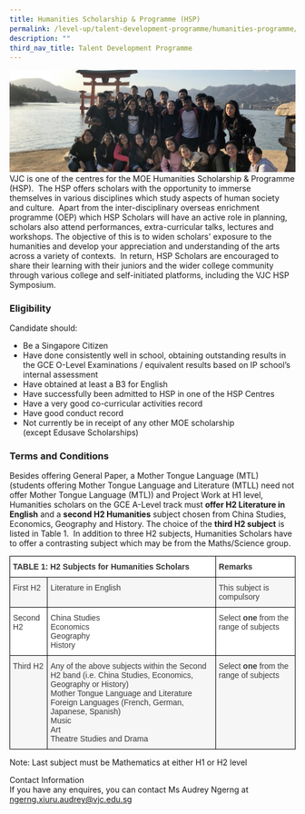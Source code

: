 ```yaml
---
title: Humanities Scholarship & Programme (HSP)
permalink: /level-up/talent-development-programme/humanities-programme/
description: ""
third_nav_title: Talent Development Programme
---
```



![](/images/hsp-banner-1024x365.jpg)
VJC is one of the centres for the MOE Humanities Scholarship & Programme (HSP).  The HSP offers scholars with the opportunity to immerse themselves in various disciplines which study aspects of human society and culture.  Apart from the inter-disciplinary overseas enrichment programme (OEP) which HSP Scholars will have an active role in planning, scholars also attend performances, extra-curricular talks, lectures and workshops. The objective of this is to widen scholars' exposure to the humanities and develop your appreciation and understanding of the arts across a variety of contexts.  In return, HSP Scholars are encouraged to share their learning with their juniors and the wider college community through various college and self-initiated platforms, including the VJC HSP Symposium.

### Eligibility

Candidate should:

*   Be a Singapore Citizen
*   Have done consistently well in school, obtaining outstanding results in the GCE O-Level Examinations / equivalent results based on IP school’s internal assessment
*   Have obtained at least a B3 for English
*   Have successfully been admitted to HSP in one of the HSP Centres
*   Have a very good co-curricular activities record
*   Have good conduct record
*   Not currently be in receipt of any other MOE scholarship (except Edusave Scholarships)

### Terms and Conditions


Besides offering General Paper, a Mother Tongue Language (MTL) (students offering Mother Tongue Language and Literature (MTLL) need not offer Mother Tongue Language (MTL)) and Project Work at H1 level, Humanities scholars on the GCE A-Level track must **offer H2 Literature in English** and a **second H2 Humanities** subject chosen from China Studies, Economics, Geography and History. The choice of the **third H2 subject** is listed in Table 1.  In addition to three H2 subjects, Humanities Scholars have to offer a contrasting subject which may be from the Maths/Science group.

<style type="text/css">
.tg  {border-collapse:collapse;border-spacing:0;}
.tg td{border-color:black;border-style:solid;border-width:1px;font-family:Arial, sans-serif;font-size:14px;
  overflow:hidden;padding:10px 5px;word-break:normal;}
.tg th{border-color:black;border-style:solid;border-width:1px;font-family:Arial, sans-serif;font-size:14px;
  font-weight:normal;overflow:hidden;padding:10px 5px;word-break:normal;}
.tg .tg-dox4{background-color:#FFF;color:#3A3A3A;text-align:left;vertical-align:top}
.tg .tg-rdtm{background-color:#FFF;color:#333;font-weight:bold;text-align:left;vertical-align:top}
.tg .tg-2k4o{background-color:#F5F6F5;color:#3A3A3A;text-align:left;vertical-align:top}
</style>
<table class="tg">
<thead>
  <tr>
    <th class="tg-rdtm" colspan="2"><span style="font-weight:bold;font-style:inherit">TABLE 1: H2 Subjects for Humanities Scholars</span></th>
    <th class="tg-rdtm"><span style="font-weight:bold;font-style:inherit">Remarks</span></th>
  </tr>
</thead>
<tbody>
  <tr>
    <td class="tg-2k4o"><span style="font-weight:inherit;font-style:inherit">First H2</span></td>
    <td class="tg-2k4o"><span style="font-weight:inherit;font-style:inherit">Literature in English</span></td>
    <td class="tg-2k4o"><span style="font-weight:inherit;font-style:inherit">This subject is compulsory</span></td>
  </tr>
  <tr>
    <td class="tg-dox4"><span style="font-weight:inherit;font-style:inherit">Second H2</span></td>
    <td class="tg-dox4"><span style="font-weight:inherit;font-style:inherit">China Studies</span><br><span style="font-weight:inherit;font-style:inherit">Economics</span><br><span style="font-weight:inherit;font-style:inherit">Geography</span><br><span style="font-weight:inherit;font-style:inherit">History</span></td>
    <td class="tg-dox4"><span style="font-weight:inherit;font-style:inherit">Select </span><span style="font-weight:bold;font-style:inherit">one</span><span style="font-weight:inherit;font-style:inherit"> from the range of subjects</span></td>
  </tr>
  <tr>
    <td class="tg-2k4o"><span style="font-weight:inherit;font-style:inherit">Third H2</span></td>
    <td class="tg-2k4o"><span style="font-weight:400;font-style:inherit">Any of the above subjects within the Second H2 band (i.e. China Studies, Economics, Geography or History)</span><br><span style="font-weight:inherit;font-style:inherit">Mother Tongue Language and Literature</span><br><span style="font-weight:inherit;font-style:inherit">Foreign Languages (French, German, Japanese, Spanish)</span><br><span style="font-weight:inherit;font-style:inherit">Music</span><br><span style="font-weight:inherit;font-style:inherit">Art</span><br><span style="font-weight:inherit;font-style:inherit">Theatre Studies and Drama</span></td>
    <td class="tg-2k4o"><span style="font-weight:inherit;font-style:inherit">Select </span><span style="font-weight:bold;font-style:inherit">one</span><span style="font-weight:inherit;font-style:inherit"> from the range of subjects</span></td>
  </tr>
</tbody>
</table>

Note: Last subject must be Mathematics at either H1 or H2 level

Contact Information <br> 
If you have any enquires, you can contact Ms Audrey Ngerng at [ngerng.xiuru.audrey@vjc.edu.sg](mailto:ngerng.xiuru.audrey@vjc.edu.sg)